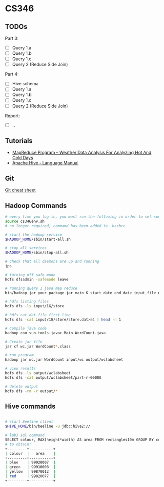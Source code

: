 # CS346

## TODOs
Part 3: 
- [ ] Query 1.a
- [ ] Query 1.b
- [ ] Query 1.c
- [ ] Query 2 (Reduce Side Join)

Part 4:
- [ ] Hive schema
- [ ] Query 1.a
- [ ] Query 1.b
- [ ] Query 1.c
- [ ] Query 2 (Reduce Side Join)

Report:
- [ ] ..


## Tutorials 
+ [MapReduce Program – Weather Data Analysis For Analyzing Hot And Cold Days
](https://www.geeksforgeeks.org/mapreduce-program-weather-data-analysis-for-analyzing-hot-and-cold-days/?ref=lbp)
+ [Apache Hive - Language Manual](https://cwiki.apache.org/confluence/display/Hive/LanguageManual)

## Git
[Git cheat sheet](https://education.github.com/git-cheat-sheet-education.pdf)

## Hadoop Commands
```bash
# every time you log in, you must run the following in order to set some important environment variables:
source cs346env.sh
# no longer required, command has been added to .bashrc

# start the hadoop service
$HADOOP_HOME/sbin/start-all.sh

# stop all services
$HADOOP_HOME/sbin/stop-all.sh

# check that all daemons are up and running
jps

# turning off safe mode
hdfs dfsadmin -safemode leave

# running query 1 java map reduce 
bin/hadoop jar your_package.jar main K start_date end_date input_file output_directory

# hdfs listing files
hdfs dfs -ls input/1G/store

# hdfs cat dat file first line
hdfs dfs -cat input/1G/store/store.dat>&1 | head -n 1

# Compile java code
hadoop com.sun.tools.javac.Main WordCount.java

# Create jar file 
jar cf wc.jar WordCount*.class

# run program
hadoop jar wc.jar WordCount input/wc output/wclabsheet

# view results
hdfs dfs -ls output/wclabsheet
hdfs dfs -cat output/wclabsheet/part-r-00000

# delete output
hdfs dfs -rm -r output/*
```

## Hive commands
```bash

# start Beeline client
$HIVE_HOME/bin/beeline -u jdbc:hive2://

# lab3 sql command 
SELECT colour, MAX(height*width) AS area FROM rectangles10m GROUP BY colour;
# to obtain:
+---------+-----------+
| colour  |   area    |
+---------+-----------+
| blue    | 99920007  |
| green   | 99910008  |
| yellow  | 99870012  |
| red     | 99820077  |
+---------+-----------+
```